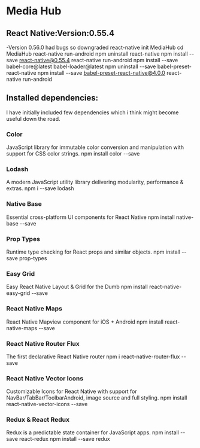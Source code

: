 # Media Hub 


## React Native:Version:0.55.4

-Version 0.56.0 had bugs so downgraded 
	react-native init MediaHub
	cd MediaHub
	react-native run-android
	npm uninstall react-native
	npm install --save react-native@0.55.4
	react-native run-android
	npm install --save babel-core@latest babel-loader@latest
	npm uninstall --save babel-preset-react-native
	npm install --save babel-preset-react-native@4.0.0
	react-native run-android
## Installed dependencies:
I have initially included few dependencies which i think might become useful down the road.

### Color
JavaScript library for immutable color conversion and manipulation with support for CSS color strings.
npm install color --save
### Lodash
A modern JavaScript utility library delivering modularity, performance & extras.
	npm i --save lodash
### Native Base
Essential cross-platform UI components for React Native
	npm install native-base --save
### Prop Types
Runtime type checking for React props and similar objects.
	npm install --save prop-types
### Easy Grid
Easy React Native Layout & Grid for the Dumb
	npm install react-native-easy-grid --save
### React Native Maps
React Native Mapview component for iOS + Android
	npm install react-native-maps --save
### React Native Router Flux
The first declarative React Native router
	npm i react-native-router-flux --save
### React Native Vector Icons
Customizable Icons for React Native with support for NavBar/TabBar/ToolbarAndroid, image source and full styling.
	npm install react-native-vector-icons --save

### Redux & React Redux
Redux is a predictable state container for JavaScript apps.
	npm install --save react-redux
	npm install --save redux



